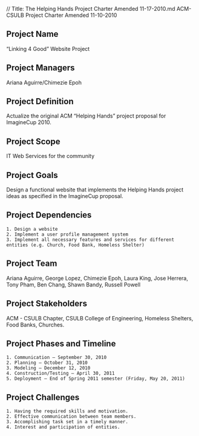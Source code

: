 // Title: The Helping Hands Project Charter Amended 11-17-2010.md
﻿ACM-CSULB Project Charter
Amended 11-10-2010

## Project  Name
“Linking 4 Good” Website Project

## Project  Managers
Ariana Aguirre/Chimezie Epoh

## Project  Definition
Actualize the original ACM “Helping Hands” project proposal for ImagineCup 2010.

## Project  Scope
IT Web Services for the community

## Project  Goals
Design a functional website that implements the Helping Hands project ideas as specified in the ImagineCup proposal.

## Project  Dependencies
	1. Design a website
	2. Implement a user profile management system
	3. Implement all necessary features and services for different entities (e.g. Church, Food Bank, Homeless Shelter)

## Project  Team
Ariana Aguirre, George Lopez, Chimezie Epoh, Laura King, Jose Herrera, Tony Pham, Ben Chang, Shawn Bandy, Russell Powell

## Project  Stakeholders
ACM - CSULB Chapter, CSULB College of Engineering, Homeless Shelters, Food Banks, Churches.

## Project  Phases and Timeline
	1. Communication – September 30, 2010
	2. Planning – October 31, 2010
	3. Modeling – December 12, 2010
	4. Construction/Testing – April 30, 2011
	5. Deployment – End of Spring 2011 semester (Friday, May 20, 2011)
	
## Project  Challenges
	1. Having the required skills and motivation. 
	2. Effective communication between team members. 
	3. Accomplishing task set in a timely manner.
	4. Interest and participation of entities.